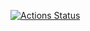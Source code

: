 [![Actions Status](https://github.com/ccnmtl/pump/workflows/build-and-test/badge.svg)](https://github.com/ccnmtl/pump/actions)
